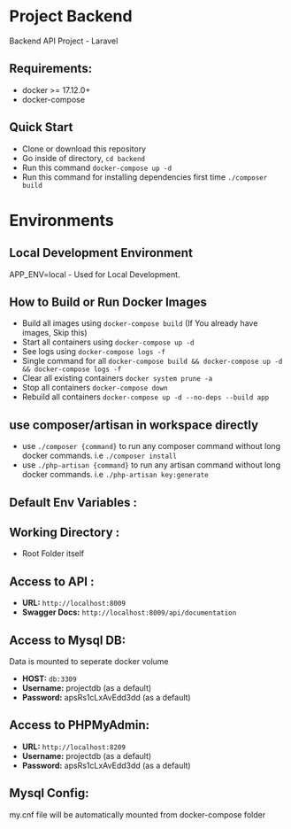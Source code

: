 # Project Backend
Backend API Project - Laravel

## Requirements:
* docker >= 17.12.0+
* docker-compose

## Quick Start
* Clone or download this repository
* Go inside of directory,  `cd backend`
* Run this command `docker-compose up -d`
* Run this command for installing dependencies first time `./composer build`


# Environments

## Local Development Environment
APP_ENV=local - Used for Local Development. 

## How to Build or Run Docker Images
* Build all images using `docker-compose build` (If You already have images, Skip this)
* Start all containers using `docker-compose up -d`
* See logs using `docker-compose logs -f`
* Single command for all `docker-compose build && docker-compose up -d && docker-compose logs -f`
* Clear all existing containers `docker system prune -a`
* Stop all containers `docker-compose down`
* Rebuild all containers `docker-compose up -d --no-deps --build app`

## use composer/artisan in workspace directly
* use `./composer {command}` to run any composer command without long docker commands. i.e `./composer install`
* use `./php-artisan {command}` to run any artisan command without long docker commands. i.e `./php-artisan key:generate`

## Default Env Variables : 


## Working Directory : 
* Root Folder itself

## Access to API : 
* **URL:** `http://localhost:8009`
* **Swagger Docs:** `http://localhost:8009/api/documentation`

## Access to Mysql DB: 
Data is mounted to seperate docker volume
* **HOST:** `db:3309`
* **Username:** projectdb (as a default)
* **Password:** apsRs1cLxAvEdd3dd (as a default)

## Access to PHPMyAdmin: 
* **URL:** `http://localhost:8209`
* **Username:** projectdb (as a default)
* **Password:** apsRs1cLxAvEdd3dd (as a default)

## Mysql Config:
my.cnf file will be automatically mounted from docker-compose folder
